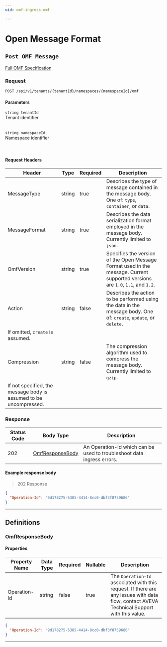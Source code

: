 ```yaml
---
uid: omf-ingress-omf

---
```


# Open Message Format

## `Post OMF Message`

<a id="opIdOmf_Post Omf Message"></a>

[Full OMF Specification](https://omf-docs.osisoft.com)

### Request
```text 
POST /api/v1/tenants/{tenantId}/namespaces/{namespaceId}/omf
```

#### Parameters

`string tenantId`
<br/>Tenant identifier<br/><br/><br/>`string namespaceId`
<br/>Namespace identifier<br/><br/><br/>

#### Request Headers

|Header|Type|Required|Description|
|---|---|---|---|
|MessageType|string|true|Describes the type of message contained in the message body. One of: `type`, `container`, or `data`.|
|MessageFormat|string|true|Describes the data serialization format employed in the message body. Currently limited to `json`.|
|OmfVersion|string|true|Specifies the version of the Open Message Format used in the message. Current supported versions are `1.0`, `1.1`, and `1.2`.|
|Action|string|false|Describes the action to be performed using the data in the message body. One of: `create`, `update`, or `delete`.
If omitted, `create` is assumed.|
|Compression|string|false|The compression algorithm used to compress the message body. Currently limited to `gzip`. 
If not specified, the message body is assumed to be uncompressed.|

### Response

|Status Code|Body Type|Description|
|---|---|---|
|202|[OmfResponseBody](#schemaomfresponsebody)|An Operation-Id which can be used to troubleshoot data ingress errors.|

#### Example response body
> 202 Response

```json
{
  "Operation-Id": "9d178275-5385-4414-8cc0-dbf3f8759686"
}
```

---
## Definitions

### OmfResponseBody

<a id="schemaomfresponsebody"></a>
<a id="schema_OmfResponseBody"></a>
<a id="tocSomfresponsebody"></a>
<a id="tocsomfresponsebody"></a>

#### Properties

|Property Name|Data Type|Required|Nullable|Description|
|---|---|---|---|---|
|Operation-Id|string|false|true|The `Operation-Id` associated with this request. If there are any issues with data flow, contact AVEVA Technical Support with this value.|

```json
{
  "Operation-Id": "9d178275-5385-4414-8cc0-dbf3f8759686"
}

```

---

